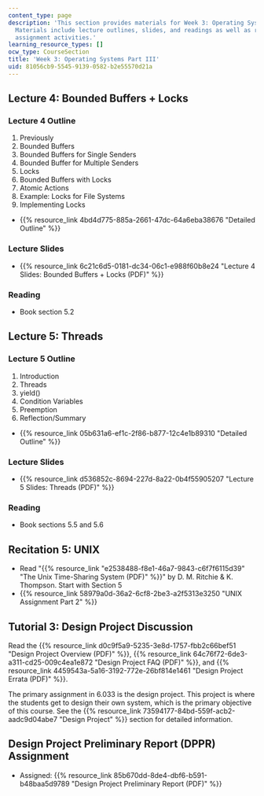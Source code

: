 ```yaml
---
content_type: page
description: 'This section provides materials for Week 3: Operating Systems Part III.
  Materials include lecture outlines, slides, and readings as well as recitation and
  assignment activities.'
learning_resource_types: []
ocw_type: CourseSection
title: 'Week 3: Operating Systems Part III'
uid: 81056cb9-5545-9139-0582-b2e55570d21a
---
```


Lecture 4: Bounded Buffers + Locks
----------------------------------

### Lecture 4 Outline

1.  Previously
2.  Bounded Buffers
3.  Bounded Buffers for Single Senders
4.  Bounded Buffer for Multiple Senders
5.  Locks
6.  Bounded Buffers with Locks
7.  Atomic Actions
8.  Example: Locks for File Systems
9.  Implementing Locks

*   {{% resource_link 4bd4d775-885a-2661-47dc-64a6eba38676 "Detailed Outline" %}}

### Lecture Slides

*   {{% resource_link 6c21c6d5-0181-dc34-06c1-e988f60b8e24 "Lecture 4 Slides: Bounded Buffers + Locks (PDF)" %}}

### Reading

*   Book section 5.2

Lecture 5: Threads
------------------

### Lecture 5 Outline

1.  Introduction
2.  Threads
3.  yield()
4.  Condition Variables
5.  Preemption
6.  Reflection/Summary

*   {{% resource_link 05b631a6-ef1c-2f86-b877-12c4e1b89310 "Detailed Outline" %}}

### Lecture Slides

*   {{% resource_link d536852c-8694-227d-8a22-0b4f55905207 "Lecture 5 Slides: Threads (PDF)" %}}

### Reading

*   Book sections 5.5 and 5.6

Recitation 5: UNIX
------------------

*   Read "{{% resource_link "e2538488-f8e1-46a7-9843-c6f7f6115d39" "The Unix Time-Sharing System (PDF)" %}}" by D. M. Ritchie & K. Thompson. Start with Section 5
*   {{% resource_link 58979a0d-36a2-6cf8-2be3-a2f5313e3250 "UNIX Assignment Part 2" %}}

Tutorial 3: Design Project Discussion
-------------------------------------

Read the {{% resource_link d0c9f5a9-5235-3e8d-1757-fbb2c66bef51 "Design Project Overview (PDF)" %}}, {{% resource_link 64c76f72-6de3-a311-cd25-009c4ea1e872 "Design Project FAQ (PDF)" %}}, and {{% resource_link 4459543a-5a16-3192-772e-26bf814e1461 "Design Project Errata (PDF)" %}}.

The primary assignment in 6.033 is the design project. This project is where the students get to design their own system, which is the primary objective of this course. See the {{% resource_link 73594177-84bd-559f-acb2-aadc9d04abe7 "Design Project" %}} section for detailed information.

Design Project Preliminary Report (DPPR) Assignment
---------------------------------------------------

*   Assigned: {{% resource_link 85b670dd-8de4-dbf6-b591-b48baa5d9789 "Design Project Preliminary Report (PDF)" %}}